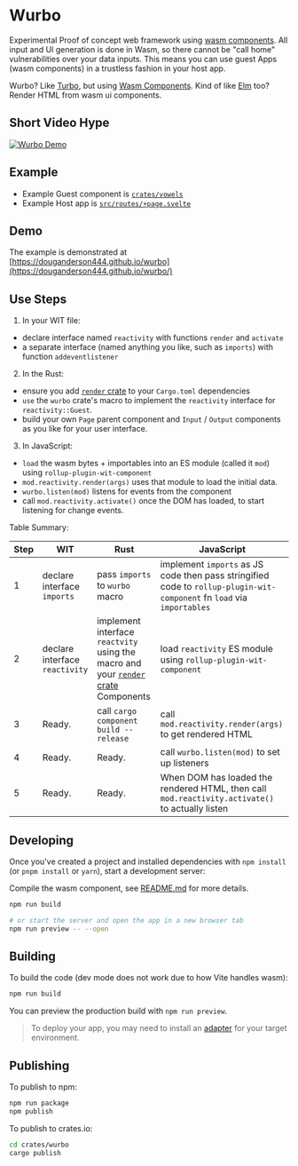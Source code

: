 # Wurbo

Experimental Proof of concept web framework using [wasm components](https://github.com/WebAssembly/component-model/blob/main/design/mvp/Explainer.md). All input and UI generation is done in Wasm, so there cannot be "call home" vulnerabilities over your data inputs. This means you can use guest Apps (wasm components) in a trustless fashion in your host app.

Wurbo? Like [Turbo](https://github.com/hotwired/turbo), but using [Wasm Components](https://github.com/WebAssembly/component-model). Kind of like [Elm](https://guide.elm-lang.org/architecture/) too? Render HTML from wasm ui components.

## Short Video Hype 

[![Wurbo Demo](https://i.ytimg.com/vi/x2ooLUTYuQk/oar2.jpg?sqp=-oaymwEaCN0CENAFSFXyq4qpAwwIARUAAIhCcAHAAQY=&rs=AOn4CLAyYw1c2XvGjZwgVg1RdG_mjE7s9Q)](https://www.youtube.com/shorts/x2ooLUTYuQk)

## Example

- Example Guest component is [`crates/vowels`](./crates/vowels/src/lib.rs)
- Example Host app is [`src/routes/+page.svelte`](./src/routes/+page.svelte)

## Demo

The example is demonstrated at [https://douganderson444.github.io/wurbo](https://douganderson444.github.io/wurbo/)

## Use Steps

1. In your WIT file:
- declare interface named `reactivity` with functions `render` and `activate`
- a separate interface (named anything you like, such as `imports`) with function `addeventlistener`

2. In the Rust: 
- ensure you add [`render` crate](https://crates.io/crates/render) to your `Cargo.toml` dependencies
- `use` the `wurbo` crate's macro to implement the `reactivity` interface for `reactivity::Guest`. 
- build your own `Page` parent component and `Input` / `Output` components as you like for your user interface.

3. In JavaScript: 
- `load` the wasm bytes + importables into an ES module (called it `mod`) using `rollup-plugin-wit-component`
- `mod.reactivity.render(args)` uses that module to load the initial data.
- `wurbo.listen(mod)` listens for events from the component
- call `mod.reactivity.activate()` once the DOM has loaded, to start listening for change events.

Table Summary:

| Step | WIT | Rust | JavaScript |
| --- | --- | --- | --- |
| 1 | declare interface `imports` | pass `imports` to `wurbo` macro | implement `imports` as JS code then pass stringified code to `rollup-plugin-wit-component` fn `load` via `importables` |
| 2 | declare interface `reactivity` | implement interface `reactvity` using the macro and your [`render` crate](https://crates.io/crates/render) Components | load `reactivity` ES module using `rollup-plugin-wit-component` |
| 3 | Ready. | call `cargo component build --release` | call `mod.reactivity.render(args)` to get rendered HTML |
| 4 | Ready. | Ready. | call `wurbo.listen(mod)` to set up listeners |
| 5 | Ready. | Ready. | When DOM has loaded the rendered HTML, then call `mod.reactivity.activate()` to actually listen |

## Developing

Once you've created a project and installed dependencies with `npm install` (or `pnpm install` or `yarn`), start a development server:

Compile the wasm component, see [README.md](./crates/vowels/README.md) for more details.

```bash
npm run build

# or start the server and open the app in a new browser tab
npm run preview -- --open
```

## Building

To build the code (dev mode does not work due to how Vite handles wasm):

```bash
npm run build
```

You can preview the production build with `npm run preview`.

> To deploy your app, you may need to install an [adapter](https://kit.svelte.dev/docs/adapters) for your target environment.

## Publishing

To publish to npm:

```bash
npm run package
npm publish
```

To publish to crates.io:

```bash
cd crates/wurbo
cargo publish
```
